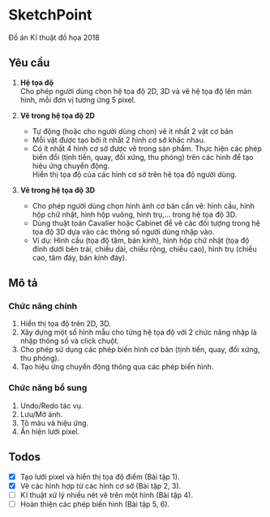 # SketchPoint
Đồ án Kĩ thuật đồ họa 2018

## Yêu cầu
1. **Hệ tọa độ**</br>
Cho phép người dùng chọn hệ tọa độ 2D, 3D và vẽ hệ tọa độ lên màn hình, mỗi đơn vị tương ứng 5 pixel.

2. **Vẽ trong hệ tọa độ 2D**
   - Tự động (hoặc cho người dùng chọn)  vẽ ít nhất 2 vật cơ bản
   - Mỗi vật được tạo bởi ít nhất 2 hình cơ sở khác nhau.
   - Có ít nhất 4 hình cơ sở được vẽ trong sản phẩm.
   Thực hiện các phép biến đổi (tịnh tiến, quay, đối xứng, thu phóng) trên các hình để tạo hiệu ứng chuyển động.  
   Hiển thị tọa độ của các hình cơ sở trên hệ tọa độ người dùng.
  
3. **Vẽ trong hệ tọa độ 3D**</br>
   - Cho phép người dùng chọn hình ảnh cơ bản cần vẽ: hình cầu, hình hộp chữ nhật, hình hộp vuông, hình trụ,… trong hệ tọa độ 3D.  
   - Dùng thuật toán Cavalier hoặc Cabinet để vẽ các đối tượng trong hệ tọa độ 3D dựa vào các thông số người dùng nhập vào.
   - Ví dụ: Hình cầu (tọa độ tâm, bán kính), hình hộp chữ nhật (tọa độ đỉnh dưới bên trái, chiều dài, chiều rộng, chiều cao), hình trụ (chiều cao, tâm đáy, bán kính đáy).

## Mô tả
### Chức năng chính
<ol>
<li>Hiển thị tọa độ trên 2D, 3D.</li>
<li>Xây dựng một số hình mẫu cho từng hệ tọa độ với 2 chức năng nhập là nhập thông số và click chuột.</li>
<li>Cho phép sử dụng các phép biến hình cơ bản (tịnh tiến, quay, đối xứng, thu phóng).</li>
<li>Tạo hiệu ứng chuyển động thông qua các phép biến hình.</li>
</ol>

### Chức năng bổ sung
<ol>
<li>Undo/Redo tác vụ.</li>
<li>Lưu/Mở ảnh.</li>
<li>Tô màu và hiệu ứng.</li>
<li>Ẩn hiện lưới pixel.</li>
</ol>

## Todos
- [x] Tạo lưới pixel và hiển thị tọa độ điểm (Bài tập 1).
- [x] Vẽ các hình hợp từ các hình cơ sở (Bài tập 2, 3).
- [ ] Kĩ thuật xử lý nhiều nét vẽ trên một hình (Bài tập 4).
- [ ] Hoàn thiện các phép biến hình (Bài tập 5, 6).
